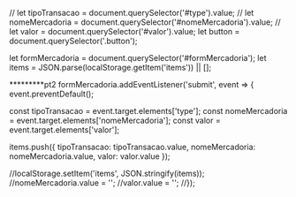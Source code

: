 // let tipoTransacao = document.querySelector('#type').value;
// let nomeMercadoria = document.querySelector('#nomeMercadoria').value;
// let valor = document.querySelector('#valor').value;
let button = document.querySelector('.button');

let formMercadoria = document.querySelector('#formMercadoria');
let items = JSON.parse(localStorage.getItem('items')) || [];

\***\*\*\*\***pt2
formMercadoria.addEventListener('submit', event => {
event.preventDefault();

const tipoTransacao = event.target.elements['type'];
const nomeMercadoria = event.target.elements['nomeMercadoria'];
const valor = event.target.elements['valor'];

items.push({
tipoTransacao: tipoTransacao.value,
nomeMercadoria: nomeMercadoria.value,
valor: valor.value
});

//localStorage.setItem('items', JSON.stringify(items));
//nomeMercadoria.value = '';
//valor.value = '';
//});
